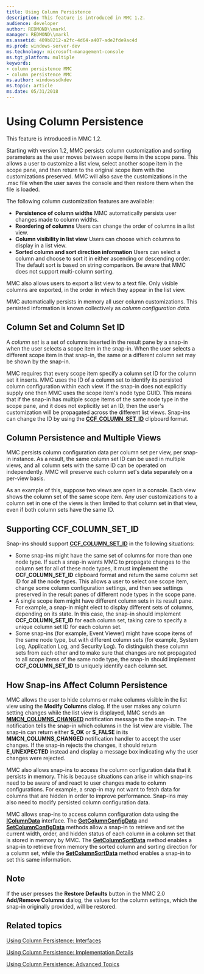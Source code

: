 ```yaml
---
title: Using Column Persistence
description: This feature is introduced in MMC 1.2.
audience: developer
author: REDMOND\\markl
manager: REDMOND\\markl
ms.assetid: 409b8212-a2fc-4d64-a407-ade2fde9ac4d
ms.prod: windows-server-dev
ms.technology: microsoft-management-console
ms.tgt_platform: multiple
keywords:
- column persistence MMC
- column persistence MMC
ms.author: windowssdkdev
ms.topic: article
ms.date: 05/31/2018
---
```


# Using Column Persistence

This feature is introduced in MMC 1.2.

Starting with version 1.2, MMC persists column customization and sorting parameters as the user moves between scope items in the scope pane. This allows a user to customize a list view, select another scope item in the scope pane, and then return to the original scope item with the customizations preserved. MMC will also save the customizations in the .msc file when the user saves the console and then restore them when the file is loaded.

The following column customization features are available:

-   **Persistence of column widths** MMC automatically persists user changes made to column widths.
-   **Reordering of columns** Users can change the order of columns in a list view.
-   **Column visibility in list view** Users can choose which columns to display in a list view.
-   **Sorted column and sort direction information** Users can select a column and choose to sort it in either ascending or descending order. The default sort is based on string comparison. Be aware that MMC does not support multi-column sorting.

MMC also allows users to export a list view to a text file. Only visible columns are exported, in the order in which they appear in the list view.

MMC automatically persists in memory all user column customizations. This persisted information is known collectively as *column configuration data*.

## Column Set and Column Set ID

A *column set* is a set of columns inserted in the result pane by a snap-in when the user selects a scope item in the snap-in. When the user selects a different scope item in that snap-in, the same or a different column set may be shown by the snap-in.

MMC requires that every scope item specify a column set ID for the column set it inserts. MMC uses the ID of a column set to identify its persisted column configuration within each view. If the snap-in does not explicitly supply one then MMC uses the scope item's node type GUID. This means that if the snap-in has multiple scope items of the same node type in the scope pane, and it does not explicitly set an ID, then the user's customization will be propagated across the different list views. Snap-ins can change the ID by using the [**CCF\_COLUMN\_SET\_ID**](ccf-column-set-id.md) clipboard format.

## Column Persistence and Multiple Views

MMC persists column configuration data per column set per view, per snap-in instance. As a result, the same column set ID can be used in multiple views, and all column sets with the same ID can be operated on independently. MMC will preserve each column set's data separately on a per-view basis.

As an example of this, suppose two views are open in a console. Each view shows the column set of the same scope item. Any user customizations to a column set in one of the views is then limited to that column set in that view, even if both column sets have the same ID.

## Supporting CCF\_COLUMN\_SET\_ID

Snap-ins should support [**CCF\_COLUMN\_SET\_ID**](ccf-column-set-id.md) in the following situations:

-   Some snap-ins might have the same set of columns for more than one node type. If such a snap-in wants MMC to propagate changes to the column set for all of these node types, it must implement the **CCF\_COLUMN\_SET\_ID** clipboard format and return the same column set ID for all the node types. This allows a user to select one scope item, change some column configuration settings, and then see settings preserved in the result panes of different node types in the scope pane.
-   A single scope item might have different column sets in its result pane. For example, a snap-in might elect to display different sets of columns, depending on its state. In this case, the snap-in should implement **CCF\_COLUMN\_SET\_ID** for each column set, taking care to specify a unique column set ID for each column set.
-   Some snap-ins (for example, Event Viewer) might have scope items of the same node type, but with different column sets (for example, System Log, Application Log, and Security Log). To distinguish these column sets from each other and to make sure that changes are not propagated to all scope items of the same node type, the snap-in should implement **CCF\_COLUMN\_SET\_ID** to uniquely identify each column set.

## How Snap-ins Affect Column Persistence

MMC allows the user to hide columns or make columns visible in the list view using the **Modify Columns** dialog. If the user makes any column setting changes while the list view is displayed, MMC sends an [**MMCN\_COLUMNS\_CHANGED**](mmcn-columns-changed.md) notification message to the snap-in. The notification tells the snap-in which columns in the list view are visible. The snap-in can return either **S\_OK** or **S\_FALSE** in its **MMCN\_COLUMNS\_CHANGED** notification handler to accept the user changes. If the snap-in rejects the changes, it should return **E\_UNEXPECTED** instead and display a message box indicating why the user changes were rejected.

MMC also allows snap-ins to access the column configuration data that it persists in memory. This is because situations can arise in which snap-ins need to be aware of and react to user changes made to column configurations. For example, a snap-in may not want to fetch data for columns that are hidden in order to improve performance. Snap-ins may also need to modify persisted column configuration data.

MMC allows snap-ins to access column configuration data using the [**IColumnData**](/windows/desktop/api/Mmc/nn-mmc-icolumndata) interface. The [**GetColumnConfigData**](/windows/desktop/api/Mmc/nf-mmc-icolumndata-getcolumnconfigdata) and [**SetColumnConfigData**](/windows/desktop/api/Mmc/nf-mmc-icolumndata-setcolumnconfigdata) methods allow a snap-in to retrieve and set the current width, order, and hidden status of each column in a column set that is stored in memory by MMC. The [**GetColumnSortData**](/windows/desktop/api/Mmc/nf-mmc-icolumndata-getcolumnsortdata) method enables a snap-in to retrieve from memory the sorted column and sorting direction for a column set, while the [**SetColumnSortData**](/windows/desktop/api/Mmc/nf-mmc-icolumndata-setcolumnsortdata) method enables a snap-in to set this same information.

## Note

If the user presses the **Restore Defaults** button in the MMC 2.0 **Add/Remove Columns** dialog, the values for the column settings, which the snap-in originally provided, will be restored.

## Related topics

<dl> <dt>

[Using Column Persistence: Interfaces](using-column-persistence-interfaces.md)
</dt> <dt>

[Using Column Persistence: Implementation Details](using-column-persistence-implementation-details.md)
</dt> <dt>

[Using Column Persistence: Advanced Topics](using-column-persistence-advanced-topics.md)
</dt> </dl>

 

 




